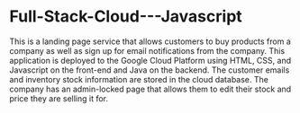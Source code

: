 # Full-Stack-Cloud---Javascript

This is a landing page service that allows customers to buy products from a company as well as sign up for email notifications from the company. This application is deployed to the Google Cloud Platform using HTML, CSS, and Javascript on the front-end and Java on the backend. The customer emails and inventory stock information are stored in the cloud database. The company has an admin-locked page that allows them to edit their stock and price they are selling it for. 
